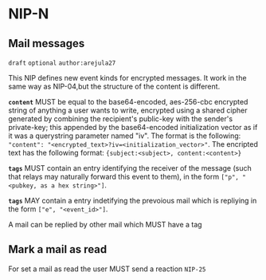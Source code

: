 NIP-N
======

Mail messages
------------

`draft` `optional` `author:arejula27` 

This NIP defines new event kinds for encrypted messages. It work in the same way as NIP-04,but the structure 
of the content is different.


**`content`** MUST be equal to the base64-encoded, aes-256-cbc encrypted string of anything a user wants to write, encrypted using a shared cipher 
generated by combining the recipient's public-key with the sender's private-key; this appended by the base64-encoded initialization vector as if it
was a querystring parameter named "iv". The format is the following: `"content": "<encrypted_text>?iv=<initialization_vector>"`. The encripted text 
has the following format: `{subject:<subject>, content:<content>}`

**`tags`** MUST contain an entry identifying the receiver of the message (such that relays may naturally forward this event to them), in the form `["p", "<pubkey, as a hex string>"]`.

**`tags`** MAY contain a entry indetifying the prevoious mail which is repliying in the form  `["e", "<event_id>"]`.


A mail can be replied by other mail which MUST have a tag
  
## Mark a mail as read
For set a mail as read the user MUST send a reaction `NIP-25`
 
